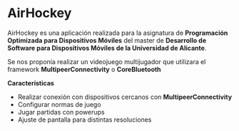 # AirHockey

AirHockey es una aplicación realizada para la asignatura de **Programación Optimizada para Dispositivos Móviles** del master de **Desarrollo de Software para Dispositivos Móviles de la Universidad de Alicante**.

Se nos proponía realizar un videojuego multijugador que utilizara el framework **MultipeerConnectivity** o **CoreBluetooth**

**Características**
- Realizar conexión con dispositivos cercanos con **MultipeerConnectivity**
- Configurar normas de juego
- Jugar partidas con powerups
- Ajuste de pantalla para distintas resoluciones
